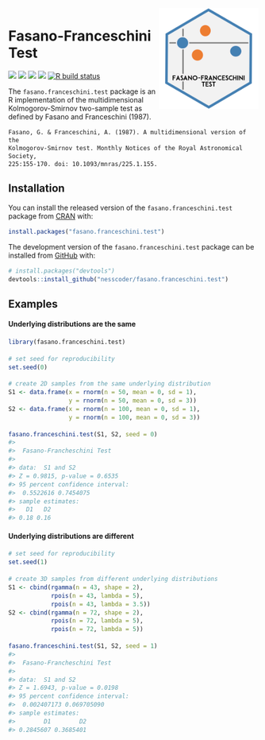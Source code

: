 
<!-- README.md is generated from README.Rmd. Please edit that file -->

<img src="man/figures/logo.png" width="200" align="right"/>

# Fasano-Franceschini Test

<!-- badges: start -->

[![](https://img.shields.io/badge/arXiv-abs/2106.10539-yellow.svg)](https://arxiv.org/abs/2106.10539)
[![](https://www.r-pkg.org/badges/version/fasano.franceschini.test?color=orange)](https://cran.r-project.org/package=fasano.franceschini.test)
[![](https://img.shields.io/badge/devel%20version-2.1.0-blue.svg)](https://github.com/nesscoder/fasano.franceschini.test)
[![](http://cranlogs.r-pkg.org/badges/grand-total/fasano.franceschini.test?color=green)](https://cran.r-project.org/package=fasano.franceschini.test)
[![R build
status](https://github.com/nesscoder/fasano.franceschini.test/workflows/R-CMD-check/badge.svg)](https://github.com/nesscoder/fasano.franceschini.test/actions)
<!-- badges: end -->

The `fasano.franceschini.test` package is an R implementation of the
multidimensional Kolmogorov-Smirnov two-sample test as defined by Fasano
and Franceschini (1987).

    Fasano, G. & Franceschini, A. (1987). A multidimensional version of the
    Kolmogorov-Smirnov test. Monthly Notices of the Royal Astronomical Society,
    225:155-170. doi: 10.1093/mnras/225.1.155.

## Installation

You can install the released version of the `fasano.franceschini.test`
package from [CRAN](https://CRAN.R-project.org) with:

``` r
install.packages("fasano.franceschini.test")
```

The development version of the `fasano.franceschini.test` package can be
installed from [GitHub](https://github.com/) with:

``` r
# install.packages("devtools")
devtools::install_github("nesscoder/fasano.franceschini.test")
```

## Examples

#### Underlying distributions are the same

``` r
library(fasano.franceschini.test)

# set seed for reproducibility
set.seed(0)

# create 2D samples from the same underlying distribution
S1 <- data.frame(x = rnorm(n = 50, mean = 0, sd = 1),
                 y = rnorm(n = 50, mean = 0, sd = 3))
S2 <- data.frame(x = rnorm(n = 100, mean = 0, sd = 1),
                 y = rnorm(n = 100, mean = 0, sd = 3))

fasano.franceschini.test(S1, S2, seed = 0)
#> 
#>  Fasano-Francheschini Test
#> 
#> data:  S1 and S2
#> Z = 0.9815, p-value = 0.6535
#> 95 percent confidence interval:
#>  0.5522616 0.7454075
#> sample estimates:
#>   D1   D2 
#> 0.18 0.16
```

#### Underlying distributions are different

``` r
# set seed for reproducibility
set.seed(1)

# create 3D samples from different underlying distributions
S1 <- cbind(rgamma(n = 43, shape = 2),
            rpois(n = 43, lambda = 5),
            rpois(n = 43, lambda = 3.5))
S2 <- cbind(rgamma(n = 72, shape = 2),
            rpois(n = 72, lambda = 5),
            rpois(n = 72, lambda = 5))

fasano.franceschini.test(S1, S2, seed = 1)
#> 
#>  Fasano-Francheschini Test
#> 
#> data:  S1 and S2
#> Z = 1.6943, p-value = 0.0198
#> 95 percent confidence interval:
#>  0.002407173 0.069705090
#> sample estimates:
#>        D1        D2 
#> 0.2845607 0.3685401
```
